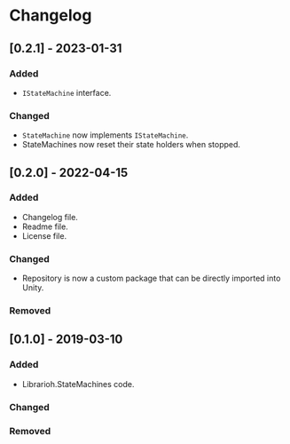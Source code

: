# Changelog

## [0.2.1] - 2023-01-31

### Added

- `IStateMachine` interface.

### Changed

- `StateMachine` now implements `IStateMachine`.
- StateMachines now reset their state holders when stopped.

## [0.2.0] - 2022-04-15

### Added

- Changelog file.
- Readme file.
- License file.

### Changed

- Repository is now a custom package that can be directly imported into Unity.

### Removed

## [0.1.0] - 2019-03-10

### Added

- Librarioh.StateMachines code.

### Changed

### Removed
